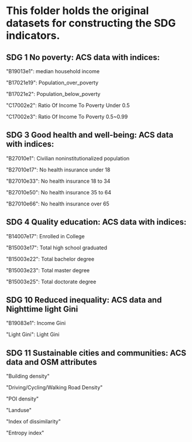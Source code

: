 # This folder holds the original datasets for constructing the SDG indicators.

## SDG 1 No poverty: ACS data with indices: 

"B19013e1":  median household income

"B17021e19": Population_over_poverty

"B17021e2": Population_below_poverty 

"C17002e2": Ratio Of Income To Poverty Under 0.5

"C17002e3": Ratio Of Income To Poverty  0.5~0.99

## SDG 3 Good health and well-being: ACS data with indices: 

"B27010e1": Civilian noninstitutionalized population

"B27010e17": No health insurance under 18

"B27010e33": No health insurance 18 to 34

"B27010e50": No health insurance 35 to 64

"B27010e66": No health insurance over 65

## SDG 4 Quality education: ACS data with indices:

"B14007e17": Enrolled in College

"B15003e17": Total high school graduated

"B15003e22": Total bachelor degree 

"B15003e23": Total master degree

"B15003e25": Total doctorate degree


## SDG 10 Reduced inequality: ACS data and Nighttime light Gini

"B19083e1": Income Gini

"Light Gini": Light Gini

## SDG 11 Sustainable cities and communities: ACS data and OSM attributes

"Building density"

"Driving/Cycling/Walking Road Density"

"POI density"

"Landuse"

"Index of dissimilarity"

"Entropy index"
